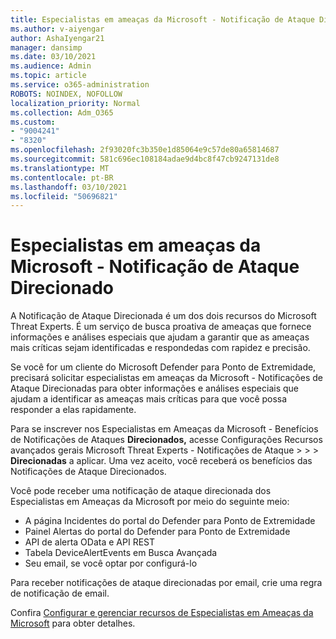 ```yaml
---
title: Especialistas em ameaças da Microsoft - Notificação de Ataque Direcionado
ms.author: v-aiyengar
author: AshaIyengar21
manager: dansimp
ms.date: 03/10/2021
ms.audience: Admin
ms.topic: article
ms.service: o365-administration
ROBOTS: NOINDEX, NOFOLLOW
localization_priority: Normal
ms.collection: Adm_O365
ms.custom:
- "9004241"
- "8320"
ms.openlocfilehash: 2f93020fc3b350e1d85064e9c57de80a65814687
ms.sourcegitcommit: 581c696ec108184adae9d4bc8f47cb9247131de8
ms.translationtype: MT
ms.contentlocale: pt-BR
ms.lasthandoff: 03/10/2021
ms.locfileid: "50696821"
---
```

# <a name="microsoft-threat-experts---targeted-attack-notification"></a>Especialistas em ameaças da Microsoft - Notificação de Ataque Direcionado

A Notificação de Ataque Direcionada é um dos dois recursos do Microsoft Threat Experts. É um serviço de busca proativa de ameaças que fornece informações e análises especiais que ajudam a garantir que as ameaças mais críticas sejam identificadas e respondedas com rapidez e precisão.

Se você for um cliente do Microsoft Defender para Ponto de Extremidade, precisará solicitar especialistas em ameaças da Microsoft - Notificações de Ataque Direcionadas para obter informações e análises especiais que ajudam a identificar as ameaças mais críticas para que você possa responder a elas rapidamente.

Para se inscrever nos Especialistas em Ameaças da Microsoft - Benefícios de Notificações de Ataques **Direcionados,** acesse Configurações Recursos avançados gerais Microsoft Threat Experts - Notificações de Ataque  >    >    >  **Direcionadas** a aplicar. Uma vez aceito, você receberá os benefícios das Notificações de Ataque Direcionados.

Você pode receber uma notificação de ataque direcionada dos Especialistas em Ameaças da Microsoft por meio do seguinte meio:

- A página Incidentes do portal do Defender para Ponto de Extremidade
- Painel Alertas do portal do Defender para Ponto de Extremidade
- API de alerta OData e API REST
- Tabela DeviceAlertEvents em Busca Avançada
- Seu email, se você optar por configurá-lo

Para receber notificações de ataque direcionadas por email, crie uma regra de notificação de email. 

Confira [Configurar e gerenciar recursos de Especialistas em Ameaças da Microsoft](https://docs.microsoft.com/windows/security/threat-protection/microsoft-defender-atp/configure-microsoft-threat-experts) para obter detalhes.
